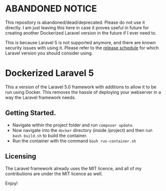 # ABANDONED NOTICE
This repository is abandoned/dead/deprecated. Please do not use it directly. I am just leaving this here in case it proves useful in future for creating another Dockerized Laravel version in the future if I ever need to.

This is because Laravel 5 is not supported anymore, and there are known security issues with using it. Please refer to the [release schedule](https://laravel.com/docs/master/releases) for which Laravel version you should consider using.


Dockerized Laravel 5
==================

This a version of the Laravel 5.0 framework with additions to allow it to be run using Docker. This removes the hassle of deploying your webserver in a way the Laravel framework needs.

## Getting Started.
* Navigate within the project folder and run `composer update`.
* Now navigate into the `docker` directory (inside /project) and then run `bash build.sh` to build the container.
* Run the container with the command `bash run-container.sh`

## Licensing
The Laravel framework already uses the MIT licence, and all of my contributions are under the MIT licence as well.

Enjoy!
